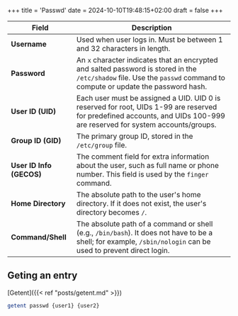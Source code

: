 +++
title = 'Passwd'
date = 2024-10-10T19:48:15+02:00
draft = false
+++


| Field                | Description                                                                                                                                                          |
|----------------------|----------------------------------------------------------------------------------------------------------------------------------------------------------------------|
| **Username**         | Used when user logs in. Must be between 1 and 32 characters in length.                                                                                            |
| **Password**         | An `x` character indicates that an encrypted and salted password is stored in the `/etc/shadow` file. Use the `passwd` command to compute or update the password hash. |
| **User ID (UID)**    | Each user must be assigned a UID. UID 0 is reserved for root, UIDs 1-99 are reserved for predefined accounts, and UIDs 100-999 are reserved for system accounts/groups. |
| **Group ID (GID)**   | The primary group ID, stored in the `/etc/group` file.                                                                                                           |
| **User ID Info (GECOS)** | The comment field for extra information about the user, such as full name or phone number. This field is used by the `finger` command.                          |
| **Home Directory**   | The absolute path to the user's home directory. If it does not exist, the user's directory becomes `/`.                                                            |
| **Command/Shell**    | The absolute path of a command or shell (e.g., `/bin/bash`). It does not have to be a shell; for example, `/sbin/nologin` can be used to prevent direct login.   |



## Geting   an  entry 
 
[Getent]({{< ref "posts/getent.md" >}})

```bash 
getent passwd {user1} {user2}

```

